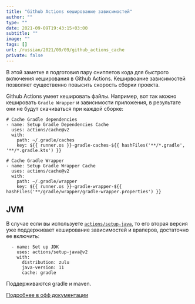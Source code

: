 ```yaml
---
title: "Github Actions кеширование зависимостей"
author: ""
type: ""
date: 2021-09-09T19:43:15+03:00
subtitle: ""
image: ""
tags: []
url: /russian/2021/09/09/github_actions_cache
private: false
---
```

В этой заметке я подготовил пару сниппетов кода для быстрого включения кеширования в Github Actions.
Кеширвоание зависимостей позволяет существенно повысить скорость сборки проекта.

<!--more-->
Github Actions умеет кешировать файлы. 
Например, вот так можно кешировать `Gradle Wrapper` и зависимости приложения, в результате они не будут скачиваться при каждой сборке:
```
# Cache Gradle dependencies
- name: Setup Gradle Dependencies Cache
  uses: actions/cache@v2
  with:
    path: ~/.gradle/caches
    key: ${{ runner.os }}-gradle-caches-${{ hashFiles('**/*.gradle', '**/*.gradle.kts') }}

# Cache Gradle Wrapper
- name: Setup Gradle Wrapper Cache
  uses: actions/cache@v2
  with:
    path: ~/.gradle/wrapper
    key: ${{ runner.os }}-gradle-wrapper-${{ hashFiles('**/gradle/wrapper/gradle-wrapper.properties') }}
```

## JVM
В случае если вы используете [`actions/setup-java`](https://github.com/actions/setup-java),
то его вторая версия уже поддерживает кеширование зависимостей и враперов, достаточно ее включить:
```
  - name: Set up JDK
    uses: actions/setup-java@v2
    with:
      distribution: zulu
      java-version: 11
      cache: gradle
```
Поддерживаются gradle и maven.

[Подробнее в офф документации](https://docs.github.com/en/actions/guides/caching-dependencies-to-speed-up-workflows)
